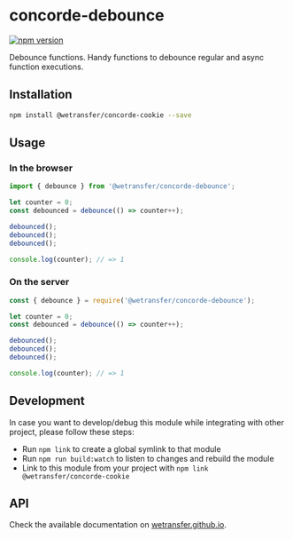 # concorde-debounce
[![npm version](https://badge.fury.io/js/%40wetransfer%2Fconcorde-debounce.svg)](https://badge.fury.io/js/%40wetransfer%2Fconcorde-debounce)

Debounce functions. Handy functions to debounce regular and async function executions.

## Installation

```sh
npm install @wetransfer/concorde-cookie --save
```

## Usage

### In the browser

```js
import { debounce } from '@wetransfer/concorde-debounce';

let counter = 0;
const debounced = debounce(() => counter++);

debounced();
debounced();
debounced();

console.log(counter); // => 1
```

### On the server

```js
const { debounce } = require('@wetransfer/concorde-debounce');

let counter = 0;
const debounced = debounce(() => counter++);

debounced();
debounced();
debounced();

console.log(counter); // => 1
```

## Development

In case you want to develop/debug this module while integrating with other project, please follow these steps:

* Run `npm link` to create a global symlink to that module
* Run `npm run build:watch` to listen to changes and rebuild the module
* Link to this module from your project with `npm link @wetransfer/concorde-cookie`

## API

Check the available documentation on [wetransfer.github.io](https://wetransfer.github.io/concorde.js/module-Debounce.html).
